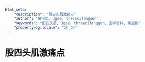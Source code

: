 ```yaml
---
html_meta:
    "description": "股四头肌激痛点"
    "author": "黄宝臣, 3gee, threecifanggen"
    "keywords": "股四头肌, 3gee, threecifanggen, 医学百科, 黄宝臣"
    "property=og:locale": "zh_CN"
---
```

# 股四头肌激痛点